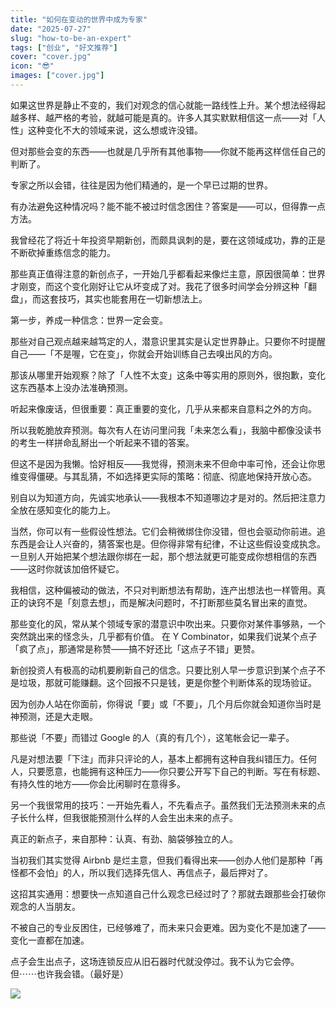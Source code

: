 ```yaml
---
title: "如何在变动的世界中成为专家"
date: "2025-07-27"
slug: "how-to-be-an-expert"
tags: ["创业", "好文推荐"]
cover: "cover.jpg"
icon: "😎"
images: ["cover.jpg"]
---
```

如果这世界是静止不变的，我们对观念的信心就能一路线性上升。某个想法经得起越多样、越严格的考验，就越可能是真的。许多人其实默默相信这一点——对「人性」这种变化不大的领域来说，这么想或许没错。



但对那些会变的东西——也就是几乎所有其他事物——你就不能再这样信任自己的判断了。



专家之所以会错，往往是因为他们精通的，是一个早已过期的世界。



有办法避免这种情况吗？能不能不被过时信念困住？答案是——可以，但得靠一点方法。



我曾经花了将近十年投资早期新创，而颇具讽刺的是，要在这领域成功，靠的正是不断砍掉重练信念的能力。



那些真正值得注意的新创点子，一开始几乎都看起来像烂主意，原因很简单：世界才刚变，而这个变化刚好让它从坏变成了对。我花了很多时间学会分辨这种「翻盘」，而这套技巧，其实也能套用在一切新想法上。



第一步，养成一种信念：世界一定会变。



那些对自己观点越来越笃定的人，潜意识里其实是认定世界静止。只要你不时提醒自己——「不是喔，它在变」，你就会开始训练自己去嗅出风的方向。



那该从哪里开始观察？除了「人性不太变」这条中等实用的原则外，很抱歉，变化这东西基本上没办法准确预测。



听起来像废话，但很重要：真正重要的变化，几乎从来都来自意料之外的方向。



所以我乾脆放弃预测。每次有人在访问里问我「未来怎么看」，我脑中都像没读书的考生一样拼命乱掰出一个听起来不错的答案。



但这不是因为我懒。恰好相反——我觉得，预测未来不但命中率可怜，还会让你思维变得僵硬。与其乱猜，不如选择更实际的策略：彻底、彻底地保持开放心态。



别自以为知道方向，先诚实地承认——我根本不知道哪边才是对的。然后把注意力全放在感知变化的能力上。



当然，你可以有一些假设性想法。它们会稍微绑住你没错，但也会驱动你前进。追东西是会让人兴奋的，猜答案也是。但你得非常有纪律，不让这些假设变成执念。
一旦别人开始把某个想法跟你绑在一起，那个想法就更可能变成你想相信的东西——这时你就该加倍怀疑它。



我相信，这种偏被动的做法，不只对判断想法有帮助，连产出想法也一样管用。真正的诀窍不是「刻意去想」，而是解决问题时，不打断那些莫名冒出来的直觉。



那些变化的风，常从某个领域专家的潜意识中吹出来。只要你对某件事够熟，一个突然跳出来的怪念头，几乎都有价值。
在 Y Combinator，如果我们说某个点子「疯了点」，那通常是称赞——搞不好还比「这点子不错」更赞。



新创投资人有极高的动机要刷新自己的信念。只要比别人早一步意识到某个点子不是垃圾，那就可能赚翻。这个回报不只是钱，更是你整个判断体系的现场验证。



因为创办人站在你面前，你得说「要」或「不要」，几个月后你就会知道你当时是神预测，还是大走眼。



那些说「不要」而错过 Google 的人（真的有几个），这笔帐会记一辈子。



凡是对想法要「下注」而非只评论的人，基本上都拥有这种自我纠错压力。任何人，只要愿意，也能拥有这种压力——你只要公开写下自己的判断。写在有标题、有持久性的地方——你会比闲聊时在意得多。



另一个我很常用的技巧：一开始先看人，不先看点子。虽然我们无法预测未来的点子长什么样，但我很能预测什么样的人会生出未来的点子。



真正的新点子，来自那种：认真、有劲、脑袋够独立的人。



当初我们其实觉得 Airbnb 是烂主意，但我们看得出来——创办人他们是那种「再怪都不会怕」的人，所以我们选择先信人、再信点子，最后押对了。



这招其实通用：想要快一点知道自己什么观念已经过时了？那就去跟那些会打破你观念的人当朋友。



不被自己的专业反困住，已经够难了，而未来只会更难。因为变化不是加速了——变化一直都在加速。



点子会生出点子，这场连锁反应从旧石器时代就没停过。我不认为它会停。
但⋯⋯也许我会错。（最好是）




![](https://prod-files-secure.s3.us-west-2.amazonaws.com/112d0858-5090-4d34-a606-b75eb8d65fd2/46476355-9cf3-4e99-9b7a-3531bc426380/1000202064.png?X-Amz-Algorithm=AWS4-HMAC-SHA256&X-Amz-Content-Sha256=UNSIGNED-PAYLOAD&X-Amz-Credential=ASIAZI2LB466YVMJYJBB%2F20251028%2Fus-west-2%2Fs3%2Faws4_request&X-Amz-Date=20251028T164517Z&X-Amz-Expires=3600&X-Amz-Security-Token=IQoJb3JpZ2luX2VjEAgaCXVzLXdlc3QtMiJIMEYCIQCyzR%2B74ujTInnGzM0LWI32lK3hhTRmJiBiWhWp3%2B1P3QIhAK2k0G58AfKEbw3FXxjNQDVQ9y2sC5UEWbMHgVUvarMwKogECMH%2F%2F%2F%2F%2F%2F%2F%2F%2F%2FwEQABoMNjM3NDIzMTgzODA1IgyEnhRT2%2BXEolYhoVcq3AP8MNFKrJ9saOWurK29Me24iEQp5uH2Ny6nf4LZ0EH%2F28HXZ3R89AuaizlMZCyFn%2FWVQhfhRa8BSifEM1PDVhWBRwRr8KFo9s1UYYoM6H6KrZZRnoE%2F7a8WPYOFz6OH2J4kSH%2FkrcM7r3EqrzsoCS6QXYemd5L1cGHEPo8qqWsWaHkApHj3JD9UZcXTV0d1Au8hio6lxnRoA%2FcCtnDEt5Y9MDBSYYcLVlIYPTqXOudIV5iASZ8Ko5hbz1Pb4jt9unXsCUxXzUskZqz%2BCjTEIYqwaGkK%2FLnvwnPjmRgOfQUzx18B9T24nR7Ti1lXvj3IMBOICLsnw3vDFBgyDOACDcac1AbmGYgkpOKkXLs4%2F9AKAcjn0Nf26lFyKNLx1w80ckhxZEv9qVPyY636CzNiH%2BhxcfTtWeb48dIbffTedpuP%2F1Ozc2ZrD8Xc2jUrN6UrOQUYtpcQvJV26Pc%2FFp%2FtnOwxvyxkyuM740IgGSyGgnRcJH6YEPZUrdsfJwb1pr4uzOGje%2FSf0rX%2Fqxgzhi%2BOfnGqZe1H23K4hea%2BUmpd7aYY%2Bx8k5FX3sk%2F%2FnD5T3o7Q8FOW5MD%2BItkaJuxaY2vYCaKl5Kx6gD4kPsVCIVUMt7Gwq%2FKYwsCYLLoRyon%2BDjDpzoPIBjqkAVPSF%2FPdNDe8Do5NWFBlqlZMnFcWUrjhbRaRymoXaG%2BtizkBa7pmp%2FqFFJeA9gydCBKcLU4YzT3Yk3KnJORKVpbE3VDqAXk417k0j0oahAtoW36xX%2FxS7JOuty3xEQoAIpSfwrwwN6mW9rC5IlwUMWCOiIpCxYQ8avts%2Brg0sNLivCU%2B%2Fmi4pT8fG3BXCTdG2O1Yw4bsGyYcgp3IUpRsiFvuhPtp&X-Amz-Signature=306c24e7d820846f30c8f59bc1f5ce6fb937738f43e6bb2114bf8efde595cfe1&X-Amz-SignedHeaders=host&x-amz-checksum-mode=ENABLED&x-id=GetObject)

